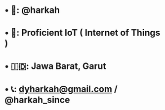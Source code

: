 # •	🧑: @harkah

# •	🤖: Proficient IoT ( Internet of Things )

# •	🇮🇩: Jawa Barat, Garut

# •	📞: dyharkah@gmail.com / @harkah_since

